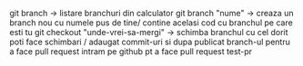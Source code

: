 git branch -> listare branchuri din calculator
git branch "nume" -> creaza un branch nou cu numele pus de tine/ contine acelasi cod cu branchul pe care esti tu
git checkout "unde-vrei-sa-mergi" -> schimba branchul cu cel dorit
poti face schimbari / adaugat commit-uri si dupa publicat branch-ul pentru a face pull request
intram pe github pt a face pull request
test-pr
